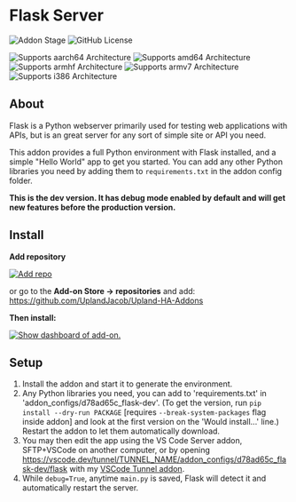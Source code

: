 # Flask Server

![Addon Stage](https://img.shields.io/badge/Addon%20stage-ready-green.svg)
![GitHub License](https://img.shields.io/github/license/Uplandjacob/Upland-ha-addons)

![Supports aarch64 Architecture](https://img.shields.io/badge/aarch64-yes-green.svg?style=flat)
![Supports amd64 Architecture](https://img.shields.io/badge/amd64-yes-green.svg?style=flat)
![Supports armhf Architecture](https://img.shields.io/badge/armhf-no-red.svg?style=flat)
![Supports armv7 Architecture](https://img.shields.io/badge/armv7-np-red.svg)
![Supports i386 Architecture](https://img.shields.io/badge/i386-no-red.svg)

## About

Flask is a Python webserver primarily used for testing web applications with APIs, but is an great server for any sort of simple site or API you need.

This addon provides a full Python environment with Flask installed, and a simple "Hello World" app to get you started. You can add any other Python libraries you need by adding them to `requirements.txt` in the addon config folder.

**This is the dev version. It has debug mode enabled by default and will get new features before the production version.**

## Install

<!-- markdownlint-disable MD036 -->
**Add repository**
<!-- markdownlint-enable MD036 -->

[![Add repo](https://my.home-assistant.io/badges/supervisor_add_addon_repository.svg)](https://my.home-assistant.io/redirect/supervisor_add_addon_repository/?repository_url=https://github.com/UplandJacob/Upland-HA-Addons)

or go to the **Add-on Store -> repositories** and add: <https://github.com/UplandJacob/Upland-HA-Addons>

**Then install:**

[![Show dashboard of add-on.](https://my.home-assistant.io/badges/supervisor_addon.svg)](https://my.home-assistant.io/redirect/supervisor_addon/?addon=d78ad65c_flask)

## Setup

1. Install the addon and start it to generate the environment.
2. Any Python libraries you need, you can add to 'requirements.txt' in 'addon_configs/d78ad65c_flask-dev'. (To get the version, run `pip install --dry-run PACKAGE` [requires `--break-system-packages` flag inside addon] and look at the first version on the 'Would install...' line.) Restart the addon to let them automatically download.
3. You may then edit the app using the VS Code Server addon, SFTP+VSCode on another computer, or by opening <https://vscode.dev/tunnel/TUNNEL_NAME/addon_configs/d78ad65c_flask-dev/flask> with my [VSCode Tunnel addon](/vscode-tunnel/).
4. While `debug=True`, anytime `main.py` is saved, Flask will detect it and automatically restart the server.
